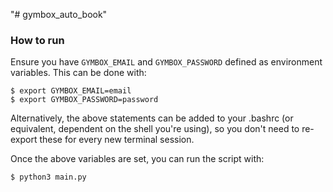 "# gymbox_auto_book" 

### How to run

Ensure you have `GYMBOX_EMAIL` and `GYMBOX_PASSWORD` defined as environment variables. This can be done with:
```
$ export GYMBOX_EMAIL=email
$ export GYMBOX_PASSWORD=password
```
Alternatively, the above statements can be added to your .bashrc (or equivalent, dependent on the shell you're using), so you don't need to re-export these for every new terminal session.

Once the above variables are set, you can run the script with:
```
$ python3 main.py
```
